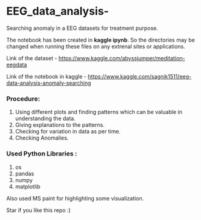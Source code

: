 # EEG_data_analysis-
Searching anomaly in a EEG datasets for treatment purpose.

The notebook has been created in **kaggle ipynb**. So the directories may be changed when running these files on any extrenal sites or applications.

Link of the dataset - https://www.kaggle.com/abyssjumper/meditation-eegdata

Link of the notebook in kaggle - https://www.kaggle.com/sagnik1511/eeg-data-analysis-anomaly-searching

### Procedure:
1. Using different plots and finding patterns which can be valuable in understanding the data.
2. Giving explanations to the patterns.
3. Checking for variation in data as per time.
4. Checking Anomalies.


### Used Python Libraries :
1. os
2. pandas
3. numpy
4. matplotlib

Also used MS paint for highlighting some visualization.

Star if you like this repo :)
